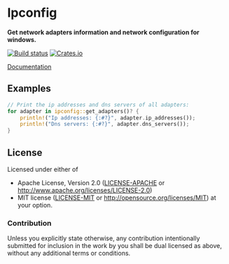 # Ipconfig

**Get network adapters information and network configuration for windows.**

[![Build status](https://ci.appveyor.com/api/projects/status/tiwjo6q4eete0nmh/branch/master?svg=true)](https://ci.appveyor.com/project/liran-ringel/ipconfig/branch/master)
[![Crates.io](https://img.shields.io/crates/v/ipconfig.svg)](https://crates.io/crates/ipconfig)

[Documentation](https://docs.rs/ipconfig)

## Examples

```rust
// Print the ip addresses and dns servers of all adapters:
for adapter in ipconfig::get_adapters()? {
    println!("Ip addresses: {:#?}", adapter.ip_addresses());
    println!("Dns servers: {:#?}", adapter.dns_servers());
}
```

## License

Licensed under either of
 * Apache License, Version 2.0 ([LICENSE-APACHE](LICENSE-APACHE) or http://www.apache.org/licenses/LICENSE-2.0)
 * MIT license ([LICENSE-MIT](LICENSE-MIT) or http://opensource.org/licenses/MIT)
at your option.

### Contribution

Unless you explicitly state otherwise, any contribution intentionally submitted
for inclusion in the work by you shall be dual licensed as above, without any
additional terms or conditions.
